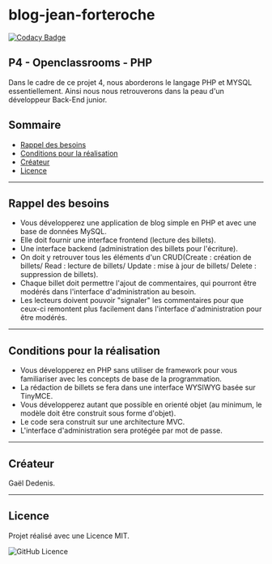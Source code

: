 # blog-jean-forteroche 

[![Codacy Badge](https://api.codacy.com/project/badge/Grade/55c8f84df7db47eca83b36a6060d43d1)](https://app.codacy.com/gh/Gael-Dedenis/blog-jean-forteroche?utm_source=github.com&utm_medium=referral&utm_content=Gael-Dedenis/blog-jean-forteroche&utm_campaign=Badge_Grade)

## P4 - Openclassrooms - PHP

Dans le cadre de ce projet 4, nous aborderons le langage PHP et MYSQL essentiellement. Ainsi nous nous retrouverons dans la peau d'un développeur Back-End junior. 

## Sommaire

-   [Rappel des besoins](#rappel-des-besoins)  
-   [Conditions pour la réalisation](#conditions-pour-la-réalisation)  
-   [Créateur](#créateur)  
-   [Licence](#licence)  

---

## Rappel des besoins
- Vous développerez une application de blog simple en PHP et avec une base de données MySQL.  
- Elle doit fournir une interface frontend (lecture des billets).  
- Une interface backend (administration des billets pour l'écriture).  
- On doit y retrouver tous les éléments d'un CRUD(Create : création de billets/ Read : lecture de billets/ Update : mise à jour de billets/ Delete : suppression de billets).  
- Chaque billet doit permettre l'ajout de commentaires, qui pourront être modérés dans l'interface d'administration au besoin.  
- Les lecteurs doivent pouvoir "signaler" les commentaires pour que ceux-ci remontent plus facilement dans l'interface d'administration pour être modérés.   

---

## Conditions pour la réalisation
- Vous développerez en PHP sans utiliser de framework pour vous familiariser avec les concepts de base de la programmation.   
- La rédaction de billets se fera dans une interface WYSIWYG basée sur TinyMCE.  
- Vous développerez autant que possible en orienté objet (au minimum, le modèle doit être construit sous forme d'objet).  
- Le code sera construit sur une architecture MVC.  
- L'interface d'administration sera protégée par mot de passe.  

---

## Créateur

Gaël Dedenis.

---

## Licence

Projet réalisé avec une Licence MIT.

![GitHub Licence](https://badgen.net/github/license/Gael-Dedenis/blog-jean-forteroche)  
